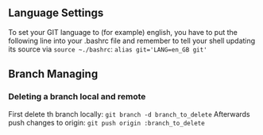 ## Language Settings
To set your GIT language to (for example) english, you have to put the following line into your .bashrc file and remember to tell your shell updating its source via ```source ~./bashrc```:
```alias git='LANG=en_GB git'```

## Branch Managing

### Deleting a branch local and remote
First delete th branch locally:
```git branch -d branch_to_delete```
Afterwards push changes to origin:
```git push origin :branch_to_delete```

